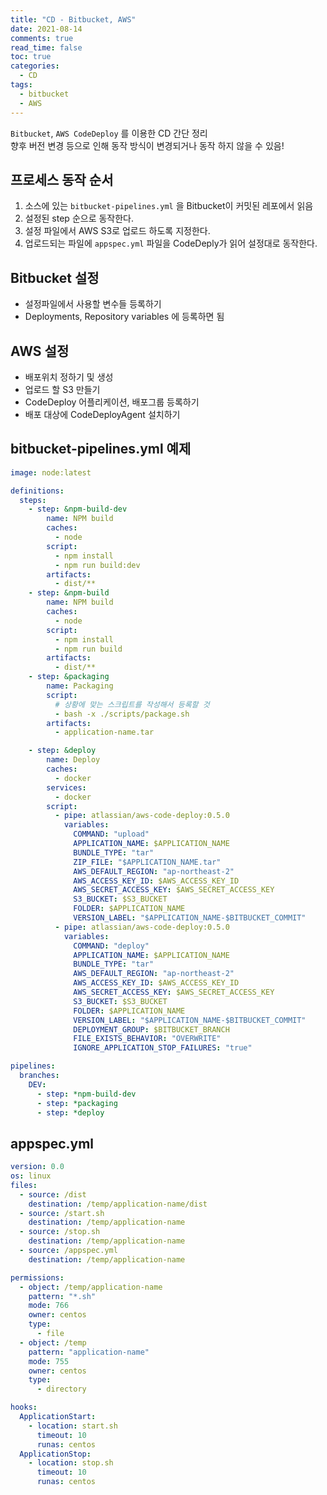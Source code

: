 ```yaml
---
title: "CD - Bitbucket, AWS"
date: 2021-08-14
comments: true
read_time: false
toc: true
categories:
  - CD
tags:
  - bitbucket
  - AWS
---
```


`Bitbucket`, `AWS CodeDeploy` 를 이용한 CD 간단 정리  
향후 버전 변경 등으로 인해 동작 방식이 변경되거나 동작 하지 않을 수 있음!

## 프로세스 동작 순서

1. 소스에 있는 `bitbucket-pipelines.yml` 을 Bitbucket이 커밋된 레포에서 읽음
2. 설정된 step 순으로 동작한다.
3. 설정 파일에서 AWS S3로 업로드 하도록 지정한다.
4. 업로드되는 파일에 `appspec.yml` 파일을 CodeDeply가 읽어 설정대로 동작한다.

## Bitbucket 설정

- 설정파일에서 사용할 변수들 등록하기
- Deployments, Repository variables 에 등록하면 됨

## AWS 설정

- 배포위치 정하기 및 생성
- 업로드 할 S3 만들기
- CodeDeploy 어플리케이션, 배포그룹 등록하기
- 배포 대상에 CodeDeployAgent 설치하기

## bitbucket-pipelines.yml 예제

```yml
image: node:latest

definitions:
  steps:
    - step: &npm-build-dev
        name: NPM build
        caches:
          - node
        script:
          - npm install
          - npm run build:dev
        artifacts:
          - dist/**
    - step: &npm-build
        name: NPM build
        caches:
          - node
        script:
          - npm install
          - npm run build
        artifacts:
          - dist/**
    - step: &packaging
        name: Packaging
        script:
          # 상황에 맞는 스크립트를 작성해서 등록할 것
          - bash -x ./scripts/package.sh
        artifacts:
          - application-name.tar

    - step: &deploy
        name: Deploy
        caches:
          - docker
        services:
          - docker
        script:
          - pipe: atlassian/aws-code-deploy:0.5.0
            variables:
              COMMAND: "upload"
              APPLICATION_NAME: $APPLICATION_NAME
              BUNDLE_TYPE: "tar"
              ZIP_FILE: "$APPLICATION_NAME.tar"
              AWS_DEFAULT_REGION: "ap-northeast-2"
              AWS_ACCESS_KEY_ID: $AWS_ACCESS_KEY_ID
              AWS_SECRET_ACCESS_KEY: $AWS_SECRET_ACCESS_KEY
              S3_BUCKET: $S3_BUCKET
              FOLDER: $APPLICATION_NAME
              VERSION_LABEL: "$APPLICATION_NAME-$BITBUCKET_COMMIT"
          - pipe: atlassian/aws-code-deploy:0.5.0
            variables:
              COMMAND: "deploy"
              APPLICATION_NAME: $APPLICATION_NAME
              BUNDLE_TYPE: "tar"
              AWS_DEFAULT_REGION: "ap-northeast-2"
              AWS_ACCESS_KEY_ID: $AWS_ACCESS_KEY_ID
              AWS_SECRET_ACCESS_KEY: $AWS_SECRET_ACCESS_KEY
              S3_BUCKET: $S3_BUCKET
              FOLDER: $APPLICATION_NAME
              VERSION_LABEL: "$APPLICATION_NAME-$BITBUCKET_COMMIT"
              DEPLOYMENT_GROUP: $BITBUCKET_BRANCH
              FILE_EXISTS_BEHAVIOR: "OVERWRITE"
              IGNORE_APPLICATION_STOP_FAILURES: "true"

pipelines:
  branches:
    DEV:
      - step: *npm-build-dev
      - step: *packaging
      - step: *deploy
```

## appspec.yml

```yml
version: 0.0
os: linux
files:
  - source: /dist
    destination: /temp/application-name/dist
  - source: /start.sh
    destination: /temp/application-name
  - source: /stop.sh
    destination: /temp/application-name
  - source: /appspec.yml
    destination: /temp/application-name

permissions:
  - object: /temp/application-name
    pattern: "*.sh"
    mode: 766
    owner: centos
    type:
      - file
  - object: /temp
    pattern: "application-name"
    mode: 755
    owner: centos
    type:
      - directory

hooks:
  ApplicationStart:
    - location: start.sh
      timeout: 10
      runas: centos
  ApplicationStop:
    - location: stop.sh
      timeout: 10
      runas: centos
```
